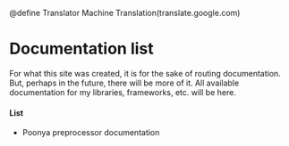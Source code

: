 @define Translator Machine Translation(translate.google.com)

# Documentation list
For what this site was created, it is for the sake of routing documentation. But, perhaps in the future, there will be more of it. All available documentation for my libraries, frameworks, etc. will be here.

#### List
* <a a-href='route:poonya' class='contentlink'> Poonya preprocessor documentation </a>
